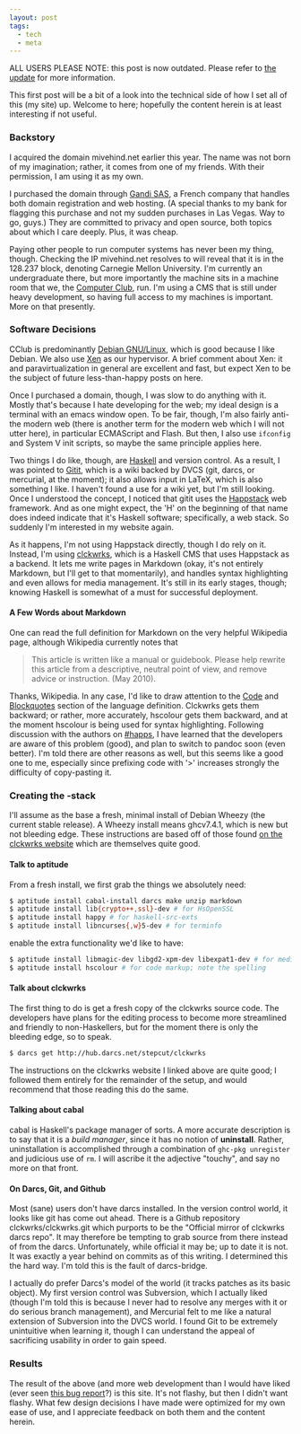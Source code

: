 ```yaml
---
layout: post
tags:
  - tech
  - meta
---
```


ALL USERS PLEASE NOTE: this post is now outdated.  Please refer to
[the update](/2016/10/02/goodbye-old-site/) for more information.

This first post will be a bit of a look into the technical side of how I set
all of this (my site) up.  Welcome to here; hopefully the content herein is at
least interesting if not useful.

### Backstory ###

I acquired the domain mivehind.net earlier this year.  The name was not born
of my imagination; rather, it comes from one of my friends.  With their
permission, I am using it as my own.

I purchased the domain through [Gandi SAS](https://www.gandi.net), a French
company that handles both domain registration and web hosting.  (A special
thanks to my bank for flagging this purchase and not my sudden purchases in
Las Vegas.  Way to go, guys.)  They are committed to privacy and open source,
both topics about which I care deeply.  Plus, it was cheap.

Paying other people to run computer systems has never been my thing, though.
Checking the IP mivehind.net resolves to will reveal that it is in the 128.237
block, denoting Carnegie Mellon University.  I'm currently an undergraduate
there, but more importantly the machine sits in a machine room that we, the
[Computer Club](https://www.club.cc.cmu.edu/services), run.  I'm using a
CMS that is still under heavy development, so having full access to my
machines is important.  More on that presently.

### Software Decisions ###

CClub is predominantly [Debian GNU/Linux](http://www.debian.org), which is
good because I like Debian.  We also use [Xen](http://www.xenproject.org) as
our hypervisor.  A brief comment about Xen: it and paravirtualization in
general are excellent and fast, but expect Xen to be the subject of future
less-than-happy posts on here.

Once I purchased a domain, though, I was slow to do anything with it.  Mostly
that's because I hate developing for the web; my ideal design is a terminal
with an emacs window open.  To be fair, though, I'm also fairly anti-the
modern web (there is another term for the modern web which I will not utter
here), in particular ECMAScript and Flash.  But then, I also use `ifconfig`
and System V init scripts, so maybe the same principle applies here.

Two things I do like, though, are [Haskell](http://www.haskell.org) and
version control.  As a result, I was pointed to [Gitit](http://gitit.net),
which is a wiki backed by DVCS (git, darcs, or mercurial, at the moment); it
also allows input in LaTeX, which is also something I like.  I haven't found a
use for a wiki yet, but I'm still looking.  Once I understood the concept, I
noticed that gitit uses the [Happstack](http://happstack.com) web framework.
And as one might expect, the 'H' on the beginning of that name does indeed
indicate that it's Haskell software; specifically, a web stack.  So suddenly
I'm interested in my website again.

As it happens, I'm not using Happstack directly, though I do rely on it.
Instead, I'm using [clckwrks](http://www.clckwrks.com), which is a Haskell CMS
that uses Happstack as a backend.  It lets me write pages in Markdown (okay,
it's not entirely Markdown, but I'll get to that momentarily), and handles
syntax highlighting and even allows for media management.  It's still in its
early stages, though; knowing Haskell is somewhat of a must for successful
deployment.

#### A Few Words about Markdown ####

One can read the full definition for Markdown on the very helpful Wikipedia
page, although Wikipedia currently notes that

> This article is written like a manual or guidebook. Please help rewrite this article from a descriptive, neutral point of view, and remove advice or instruction. (May 2010).

Thanks, Wikipedia.  In any case, I'd like to draw attention to the
[Code](https://en.wikipedia.org/wiki/Markdown#Code) and
[Blockquotes](https://en.wikipedia.org/wiki/Markdown#Blockquotes) section of
the language definition.  Clckwrks gets them backward; or rather, more
accurately, hscolour gets them backward, and at the moment hscolour is being
used for syntax highlighting.  Following discussion with the authors on
[#happs](irc://irc.freenode.net/#happs), I have learned that the developers
are aware of this problem (good), and plan to switch to pandoc soon (even
better).  I'm told there are other reasons as well, but this seems like a good
one to me, especially since prefixing code with '>' increases strongly the
difficulty of copy-pasting it.

### Creating the -stack ###

I'll assume as the base a fresh, minimal install of Debian Wheezy (the current
stable release).  A Wheezy install means ghcv7.4.1, which is new but not
bleeding edge.  These instructions are based off of those found
[on the clckwrks website](http://www.clckwrks.com/page/view-page-slug/3/get-started)
which are themselves quite good.

#### Talk to aptitude ####

From a fresh install, we first grab the things we absolutely need:

```bash
$ aptitude install cabal-install darcs make unzip markdown
$ aptitude install lib{crypto++,ssl}-dev # for HsOpenSSL
$ aptitude install happy # for haskell-src-exts
$ aptitude install libncurses{,w}5-dev # for terminfo
```

enable the extra functionality we'd like to have:

```bash
$ aptitude install libmagic-dev libgd2-xpm-dev libexpat1-dev # for media
$ aptitude install hscolour # for code markup; note the spelling
```

#### Talk about clckwrks ####

The first thing to do is get a fresh copy of the clckwrks source code.  The
developers have plans for the editing process to become more streamlined and
friendly to non-Haskellers, but for the moment there is only the bleeding
edge, so to speak.

```bash
$ darcs get http://hub.darcs.net/stepcut/clckwrks
```

The instructions on the clckwrks website I linked above are quite good; I
followed them entirely for the remainder of the setup, and would recommend
that those reading this do the same.  

#### Talking about cabal ####

cabal is Haskell's package manager of sorts.  A more accurate description is
to say that it is a _build manager_, since it has no notion of **uninstall**.
Rather, uninstallation is accomplished through a combination of `ghc-pkg
unregister` and judicious use of `rm`.  I will ascribe it the adjective
"touchy", and say no more on that front.

#### On Darcs, Git, and Github ####

Most (sane) users don't have darcs installed.  In the version control world,
it looks like git has come out ahead.  There is a Github repository
clckwrks/clckwrks.git which purports to be the "Official mirror of clckwrks
darcs repo".  It may therefore be tempting to grab source from there instead
of from the darcs.  Unfortunately, while official it may be; up to date it is
not.  It was exactly a year behind on commits as of this writing.  I
determined this the hard way.  I'm told this is the fault of darcs-bridge.

I actually do prefer Darcs's model of the world (it tracks patches as its
basic object).  My first version control was Subversion, which I actually
liked (though I'm told this is because I never had to resolve any merges with
it or do serious branch management), and Mercurial felt to me like a natural
extension of Subversion into the DVCS world.  I found Git to be extremely
unintuitive when learning it, though I can understand the appeal of
sacrificing usability in order to gain speed.

### Results ###

The result of the above (and more web development than I would have liked
(ever seen
[this bug report](https://bugzilla.mozilla.org/show_bug.cgi?id=245633)?) is
this site.  It's not flashy, but then I didn't want flashy.  What few design
decisions I have made were optimized for my own ease of use, and I appreciate
feedback on both them and the content herein.
